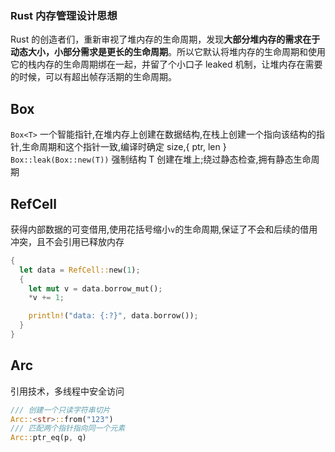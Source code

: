 ### Rust 内存管理设计思想

Rust 的创造者们，重新审视了堆内存的生命周期，发现**大部分堆内存的需求在于动态大小，小部分需求是更长的生命周期**。所以它默认将堆内存的生命周期和使用它的栈内存的生命周期绑在一起，并留了个小口子 leaked 机制，让堆内存在需要的时候，可以有超出帧存活期的生命周期。

## Box

`Box<T>` 一个智能指针,在堆内存上创建在数据结构,在栈上创建一个指向该结构的指针,生命周期和这个指针一致,编译时确定 size,{ ptr, len }
`Box::leak(Box::new(T))` 强制结构 T 创建在堆上;绕过静态检查,拥有静态生命周期

## RefCell

获得内部数据的可变借用,使用花括号缩小`v`的生命周期,保证了不会和后续的借用冲突，且不会引用已释放内存

```rs
{
  let data = RefCell::new(1);
  {
    let mut v = data.borrow_mut();
    *v += 1;

    println!("data: {:?}", data.borrow());
  }
}
```

## Arc

引用技术，多线程中安全访问

```rs
/// 创建一个只读字符串切片
Arc::<str>::from("123")
/// 匹配两个指针指向同一个元素
Arc::ptr_eq(p, q)
```
